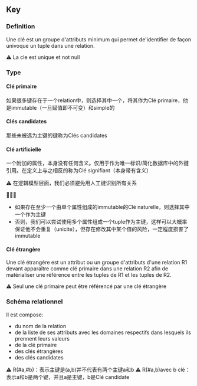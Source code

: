 ## Key

### Definition
Une clé est un groupe d'attributs minimum qui permet de'identifier de façon univoque un tuple dans une relation.

⚠️ La cle est unique et not null

### Type

#### Clé primaire
如果很多键存在于一个relation中，则选择其中一个，将其作为Clé primaire，他是immutable（一旦赋值即不可变）和simple的
#### Clés candidates
那些未被选为主键的键称为Clés candidates

#### Clé artificielle
一个附加的属性，本身没有任何含义。仅用于作为唯一标识/简化数据库中的外键引用。在定义上与之相反的称为Clé signifiant（本身带有含义）

⚠️ 在逻辑模型层面，我们必须避免用​​人工键识别所有关系

🌟🌟🌟
* 如果存在至少一个由单个属性组成的immutable的Clé naturelle，则选择其中一个作为主键
* 否则，我们可以尝试使用多个属性组成一个tuple作为主键，这样可以大概率保证他不会重复（unicite），但存在修改其中某个值的风险，一定程度损害了immutable

#### Clé étrangère
Une clé étrangère est un attribut ou un groupe d'attributs d'une relation R1 devant apparaître comme clé primaire dans une relation R2 afin de matérialiser une référence entre les tuples de R1 et les tuples de R2.

⚠️ Seul une clé primaire peut être référencé par une clé étrangère

### Schéma relationnel
Il est compose:
* du nom de la relation
* de la liste de ses attributs avec les domaines respectifs dans lesquels ils prennent leurs valeurs
* de la clé primaire
* des clés étrangères
* des clés candidates

⚠️ R(#a,#b)：表示主键是(a,b)并不代表有两个主键a和b
⚠️ R(#a,b)avec b clé：表示a和b是两个键，并且a是主键，b是Clé candidate


